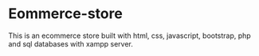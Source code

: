 # Eommerce-store

This is an ecommerce store built with html, css, javascript, bootstrap, php and sql databases with xampp server.
